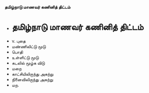**தமிழ்நாடு மாணவர் கணினித் திட்டம்**
- # தமிழ்நாடு மாணவர் கணினித் திட்டம்
- v. புதை
- மண்ணிலிட்டு மூடு
- பொதி
- உள்ளிட்டு மூடு
- கடலில் மூழ்க விடு
- மறை
- காட்சியிலிருந்து அகற்று
- நினைவிலிருந்து அகற்று
- மற.

